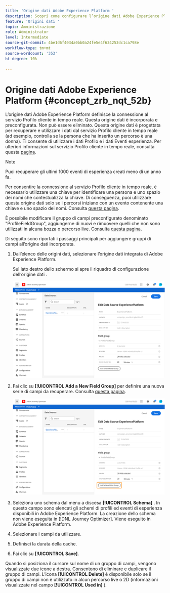 ```yaml
---
title: 'Origine dati Adobe Experience Platform '
description: Scopri come configurare l’origine dati Adobe Experience Platform
feature: 'Origini dati '
topic: Amministrazione
role: Administrator
level: Intermediate
source-git-commit: 4be1d6f4034a0bb0a24fe5e4f634253dc1ca798e
workflow-type: tm+mt
source-wordcount: '353'
ht-degree: 10%

---
```


# Origine dati Adobe Experience Platform {#concept_zrb_nqt_52b}

L’origine dati Adobe Experience Platform definisce la connessione al servizio Profilo cliente in tempo reale. Questa origine dati è incorporata e preconfigurata. Non può essere eliminato. Questa origine dati è progettata per recuperare e utilizzare i dati dal servizio Profilo cliente in tempo reale (ad esempio, controlla se la persona che ha inserito un percorso è una donna). Ti consente di utilizzare i dati Profilo e i dati Eventi esperienza. Per ulteriori informazioni sul servizio Profilo cliente in tempo reale, consulta questa [pagina](https://experienceleague.adobe.com/docs/experience-platform/profile/home.html).

>[!NOTE]
>
>Puoi recuperare gli ultimi 1000 eventi di esperienza creati meno di un anno fa.

Per consentire la connessione al servizio Profilo cliente in tempo reale, è necessario utilizzare una chiave per identificare una persona e uno spazio dei nomi che contestualizza la chiave. Di conseguenza, puoi utilizzare questa origine dati solo se i percorsi iniziano con un evento contenente una chiave e uno spazio dei nomi. Consulta [questa pagina](../building-journeys/journey.md).

È possibile modificare il gruppo di campi preconfigurato denominato &quot;ProfileFieldGroup&quot;, aggiungerne di nuovi e rimuovere quelli che non sono utilizzati in alcuna bozza o percorso live. Consulta [questa pagina](../datasource/configure-data-sources.md#define-field-groups).

Di seguito sono riportati i passaggi principali per aggiungere gruppi di campi all’origine dati incorporata.

1. Dall’elenco delle origini dati, selezionare l’origine dati integrata di Adobe Experience Platform.

   Sul lato destro dello schermo si apre il riquadro di configurazione dell’origine dati .

   ![](../assets/journey23.png)

1. Fai clic su **[!UICONTROL Add a New Field Group]** per definire una nuova serie di campi da recuperare. Consulta [questa pagina](../datasource/configure-data-sources.md#define-field-groups).

   ![](../assets/journey24.png)

1. Seleziona uno schema dal menu a discesa **[!UICONTROL Schema]** . In questo campo sono elencati gli schemi di profili ed eventi di esperienza disponibili in Adobe Experience Platform. La creazione dello schema non viene eseguita in [!DNL Journey Optimizer]. Viene eseguito in Adobe Experience Platform.
1. Selezionare i campi da utilizzare.
1. Definisci la durata della cache.
1. Fai clic su **[!UICONTROL Save]**.

Quando si posiziona il cursore sul nome di un gruppo di campi, vengono visualizzate due icone a destra. Consentono di eliminare e duplicare il gruppo di campi. L’icona **[!UICONTROL Delete]** è disponibile solo se il gruppo di campi non è utilizzato in alcun percorso live o 2D (informazioni visualizzate nel campo **[!UICONTROL Used in]** ).
